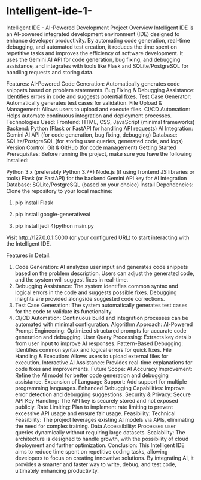 # Intelligent-ide-1-

Intelligent IDE - AI-Powered Development
Project Overview
Intelligent IDE is an AI-powered integrated development environment (IDE) designed to enhance developer productivity. By automating code generation, real-time debugging, and automated test creation, it reduces the time spent on repetitive tasks and improves the efficiency of software development. It uses the Gemini AI API for code generation, bug fixing, and debugging assistance, and integrates with tools like Flask and SQLite/PostgreSQL for handling requests and storing data.

Features:
AI-Powered Code Generation: Automatically generates code snippets based on problem statements.
Bug Fixing & Debugging Assistance: Identifies errors in code and suggests potential fixes.
Test Case Generator: Automatically generates test cases for validation.
File Upload & Management: Allows users to upload and execute files.
CI/CD Automation: Helps automate continuous integration and deployment processes.
Technologies Used:
Frontend: HTML, CSS, JavaScript (minimal frameworks)
Backend: Python (Flask or FastAPI for handling API requests)
AI Integration: Gemini AI API (for code generation, bug fixing, debugging)
Database: SQLite/PostgreSQL (for storing user queries, generated code, and logs)
Version Control: Git & GitHub (for code management)
Getting Started
Prerequisites:
Before running the project, make sure you have the following installed:

Python 3.x (preferably Python 3.7+)
Node.js (if using frontend JS libraries or tools)
Flask (or FastAPI) for the backend
Gemini API key for AI integration
Database: SQLite/PostgreSQL (based on your choice)
Install Dependencies:
Clone the repository to your local machine:

1) pip install Flask

2) pip install google-generativeai
3) pip install jedi
4)python main.py

Visit http://127.0.0.1:5000 (or your configured URL) to start interacting with the Intelligent IDE.

Features in Detail:
1. Code Generation:
AI analyzes user input and generates code snippets based on the problem description.
Users can adjust the generated code, and the system will suggest fixes in real-time.
2. Debugging Assistance:
The system identifies common syntax and logical errors in the code and suggests possible fixes.
Debugging insights are provided alongside suggested code corrections.
3. Test Case Generation:
The system automatically generates test cases for the code to validate its functionality.
4. CI/CD Automation:
Continuous build and integration processes can be automated with minimal configuration.
Algorithm Approach:
AI-Powered Prompt Engineering: Optimized structured prompts for accurate code generation and debugging.
User Query Processing: Extracts key details from user input to improve AI responses.
Pattern-Based Debugging: Identifies common syntax and logical errors for quick fixes.
File Handling & Execution: Allows users to upload external files for execution.
Interactive AI Assistance: Provides real-time explanations for code fixes and improvements.
Future Scope:
AI Accuracy Improvement: Refine the AI model for better code generation and debugging assistance.
Expansion of Language Support: Add support for multiple programming languages.
Enhanced Debugging Capabilities: Improve error detection and debugging suggestions.
Security & Privacy:
Secure API Key Handling: The API key is securely stored and not exposed publicly.
Rate Limiting: Plan to implement rate limiting to prevent excessive API usage and ensure fair usage.
Feasibility:
Technical Feasibility: The project leverages existing AI models via APIs, eliminating the need for complex training.
Data Accessibility: Processes user queries dynamically without requiring large datasets.
Scalability: The architecture is designed to handle growth, with the possibility of cloud deployment and further optimization.
Conclusion:
This Intelligent IDE aims to reduce time spent on repetitive coding tasks, allowing developers to focus on creating innovative solutions. By integrating AI, it provides a smarter and faster way to write, debug, and test code, ultimately enhancing productivity.
